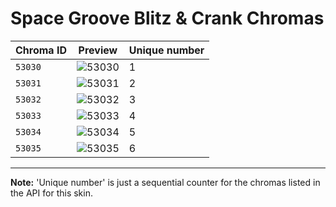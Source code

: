 # Space Groove Blitz & Crank Chromas

| Chroma ID | Preview | Unique number |
|---|---|---|
| `53030` | ![53030](https://raw.communitydragon.org/latest/plugins/rcp-be-lol-game-data/global/default/v1/champion-chroma-images/53/53030.png) | 1 |
| `53031` | ![53031](https://raw.communitydragon.org/latest/plugins/rcp-be-lol-game-data/global/default/v1/champion-chroma-images/53/53031.png) | 2 |
| `53032` | ![53032](https://raw.communitydragon.org/latest/plugins/rcp-be-lol-game-data/global/default/v1/champion-chroma-images/53/53032.png) | 3 |
| `53033` | ![53033](https://raw.communitydragon.org/latest/plugins/rcp-be-lol-game-data/global/default/v1/champion-chroma-images/53/53033.png) | 4 |
| `53034` | ![53034](https://raw.communitydragon.org/latest/plugins/rcp-be-lol-game-data/global/default/v1/champion-chroma-images/53/53034.png) | 5 |
| `53035` | ![53035](https://raw.communitydragon.org/latest/plugins/rcp-be-lol-game-data/global/default/v1/champion-chroma-images/53/53035.png) | 6 |

---

**Note:** 'Unique number' is just a sequential counter for the chromas listed in the API for this skin.